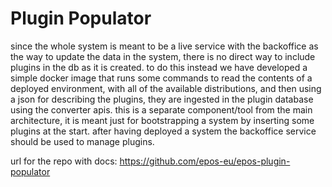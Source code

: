 # Plugin Populator

since the whole system is meant to be a live service with the backoffice as the way to update the data in the system, there is no direct way to include plugins in the db as it is created. to do this instead we have developed a simple docker image that runs some commands to read the contents of a deployed environment, with all of the available distributions, and then using a json for describing the plugins, they are ingested in the plugin database using the converter apis. this is a separate component/tool from the main architecture, it is meant just for bootstrapping a system by inserting some plugins at the start. after having deployed a system the backoffice service should be used to manage plugins.

url for the repo with docs:
https://github.com/epos-eu/epos-plugin-populator
